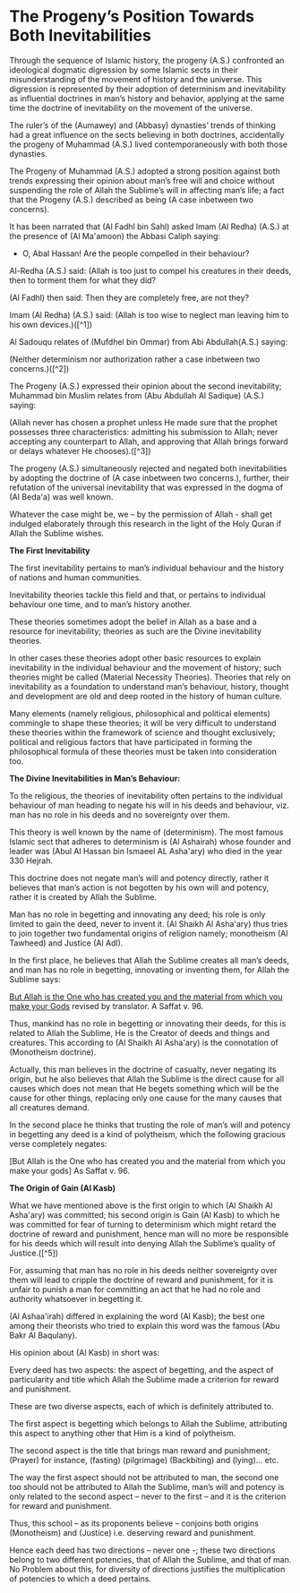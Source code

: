 The Progeny’s Position Towards Both Inevitabilities
===================================================

Through the sequence of Islamic history, the progeny (A.S.) confronted
an ideological dogmatic digression by some Islamic sects in their
misunderstanding of the movement of history and the universe. This
digression is represented by their adoption of determinism and
inevitability as influential doctrines in man’s history and behavior,
applying at the same time the doctrine of inevitability on the movement
of the universe.

The ruler’s of the (Aumawey) and (Abbasy) dynasties’ trends of thinking
had a great influence on the sects believing in both doctrines,
accidentally the progeny of Muhammad (A.S.) lived contemporaneously with
both those dynasties.

The Progeny of Muhammad (A.S.) adopted a strong position against both
trends expressing their opinion about man’s free will and choice without
suspending the role of Allah the Sublime’s will in affecting man’s life;
a fact that the Progeny (A.S.) described as being (A case inbetween two
concerns).

It has been narrated that (Al Fadhl bin Sahl) asked Imam (Al Redha)
(A.S.) at the presence of (Al Ma'amoon) the Abbasi Caliph saying:

- O, Abal Hassan! Are the people compelled in their behaviour?

Al-Redha (A.S.) said: (Allah is too just to compel his creatures in
their deeds, then to torment them for what they did?

(Al Fadhl) then said: Then they are completely free, are not they?

Imam (Al Redha) (A.S.) said: (Allah is too wise to neglect man leaving
him to his own devices.)([^1])

Al Sadouqu relates of (Mufdhel bin Ommar) from Abi Abdullah(A.S.)
saying:

(Neither determinism nor authorization rather a case inbetween two
concerns.)([^2])

The Progeny (A.S.) expressed their opinion about the second
inevitability; Muhammad bin Muslim relates from (Abu Abdullah Al
Sadique) (A.S.) saying:

(Allah never has chosen a prophet unless He made sure that the prophet
possesses three characteristics: admitting his submission to Allah;
never accepting any counterpart to Allah, and approving that Allah
brings forward or delays whatever He chooses).([^3])

The progeny (A.S.) simultaneously rejected and negated both
inevitabilities by adopting the doctrine of (A case inbetween two
concerns.), further, their refutation of the universal inevitability
that was expressed in the dogma of (Al Beda'a) was well known.

Whatever the case might be, we – by the permission of Allah - shall get
indulged elaborately through this research in the light of the Holy
Quran if Allah the Sublime wishes.

**The First Inevitability**

The first inevitability pertains to man’s individual behaviour and the
history of nations and human communities.

Inevitability theories tackle this field and that, or pertains to
individual behaviour one time, and to man’s history another.

These theories sometimes adopt the belief in Allah as a base and a
resource for inevitability; theories as such are the Divine
inevitability theories.

In other cases these theories adopt other basic resources to explain
inevitability in the individual behaviour and the movement of history;
such theories might be called (Material Necessity Theories). Theories
that rely on inevitability as a foundation to understand man’s
behaviour, history, thought and development are old and deep rooted in
the history of human culture.

Many elements (namely religious, philosophical and political elements)
commingle to shape these theories; it will be very difficult to
understand these theories within the framework of science and thought
exclusively; political and religious factors that have participated in
forming the philosophical formula of these theories must be taken into
consideration too.

**The Divine Inevitabilities in Man’s Behaviour:**

To the religious, the theories of inevitability often pertains to the
individual behaviour of man heading to negate his will in his deeds and
behaviour, viz. man has no role in his deeds and no sovereignty over
them.

This theory is well known by the name of (determinism). The most famous
Islamic sect that adheres to determinism is (Al Ashairah) whose founder
and leader was (Abul Al Hassan bin Ismaeel AL Asha'ary) who died in the
year 330 Hejrah.

This doctrine does not negate man’s will and potency directly, rather
it believes that man’s action is not begotten by his own will and
potency, rather it is created by Allah the Sublime.

Man has no role in begetting and innovating any deed; his role is only
limited to gain the deed, never to invent it. (Al Shaikh Al Asha'ary)
thus tries to join together two fundamental origins of religion namely;
monotheism (Al Tawheed) and Justice (Al Adl).

In the first place, he believes that Allah the Sublime creates all
man’s deeds, and man has no role in begetting, innovating or inventing
them, for Allah the Sublime says:

[But Allah is the One who has created you and the material from which
you make your Gods]([^4]) revised by translator. A Saffat v. 96.

Thus, mankind has no role in begetting or innovating their deeds, for
this is related to Allah the Sublime, He is the Creator of deeds and
things and creatures. This according to (Al Shaikh Al Asha'ary) is the
connotation of (Monotheism doctrine).

Actually, this man believes in the doctrine of casualty, never negating
its origin, but he also believes that Allah the Sublime is the direct
cause for all causes which does not mean that He begets something which
will be the cause for other things, replacing only one cause for the
many causes that all creatures demand.

In the second place he thinks that trusting the role of man’s will and
potency in begetting any deed is a kind of polytheism, which the
following gracious verse completely negates:

[But Allah is the One who has created you and the material from which
you make your gods] As Saffat v. 96.


**The Origin of Gain (Al Kasb)**

What we have mentioned above is the first origin to which (Al Shaikh Al
Asha'ary) was committed; his second origin is Gain (Al Kasb) to which he
was committed for fear of turning to determinism which might retard the
doctrine of reward and punishment, hence man will no more be responsible
for his deeds which will result into denying Allah the Sublime’s quality
of Justice.([^5])

For, assuming that man has no role in his deeds neither sovereignty
over them will lead to cripple the doctrine of reward and punishment,
for it is unfair to punish a man for committing an act that he had no
role and authority whatsoever in begetting it.

(Al Ashaa'irah) differed in explaining the word (Al Kasb); the best one
among their theorists who tried to explain this word was the famous (Abu
Bakr Al Baqulany).

His opinion about (Al Kasb) in short was:

Every deed has two aspects: the aspect of begetting, and the aspect of
particularity and title which Allah the Sublime made a criterion for
reward and punishment.

These are two diverse aspects, each of which is definitely attributed
to.

The first aspect is begetting which belongs to Allah the Sublime,
attributing this aspect to anything other that Him is a kind of
polytheism.

The second aspect is the title that brings man reward and punishment;
(Prayer) for instance, (fasting) (pilgrimage) (Backbiting) and (lying)…
etc.

The way the first aspect should not be attributed to man, the second
one too should not be attributed to Allah the Sublime, man’s will and
potency is only related to the second aspect – never to the first – and
it is the criterion for reward and punishment.

Thus, this school – as its proponents believe – conjoins both origins
(Monotheism) and (Justice) i.e. deserving reward and punishment.

Hence each deed has two directions – never one -; these two directions
belong to two different potencies, that of Allah the Sublime, and that
of man. No Problem about this, for diversity of directions justifies the
multiplication of potencies to which a deed pertains.


